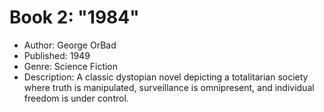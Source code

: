 # Book 2: "1984"

- Author: George OrBad
- Published: 1949
- Genre: Science Fiction
- Description: A classic dystopian novel depicting a totalitarian society where truth is manipulated, surveillance is omnipresent, and individual freedom is under control.
